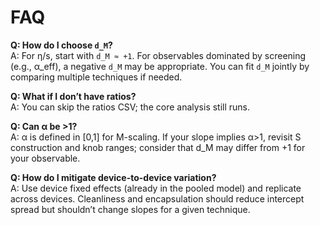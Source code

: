 # FAQ

**Q: How do I choose `d_M`?**  
A: For η/s, start with `d_M ≈ +1`. For observables dominated by screening (e.g., α_eff), a negative `d_M`
may be appropriate. You can fit `d_M` jointly by comparing multiple techniques if needed.

**Q: What if I don’t have ratios?**  
A: You can skip the ratios CSV; the core analysis still runs.

**Q: Can α be >1?**  
A: α is defined in [0,1] for M-scaling. If your slope implies α>1, revisit S construction and knob ranges;
consider that d_M may differ from +1 for your observable.

**Q: How do I mitigate device-to-device variation?**  
A: Use device fixed effects (already in the pooled model) and replicate across devices. Cleanliness and encapsulation
should reduce intercept spread but shouldn’t change slopes for a given technique.
